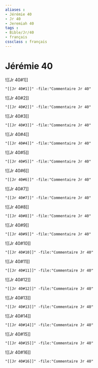 ```yaml
---
aliases : 
- Jérémie 40
- Jr 40
- Jeremiah 40
tags : 
- Bible/Jr/40
- français
cssclass : français
---
```


# Jérémie 40

![[Jr 40#1]]

```query
"[[Jr 40#1]]" -file:"Commentaire Jr 40"
```

![[Jr 40#2]]

```query
"[[Jr 40#2]]" -file:"Commentaire Jr 40"
```

![[Jr 40#3]]

```query
"[[Jr 40#3]]" -file:"Commentaire Jr 40"
```

![[Jr 40#4]]

```query
"[[Jr 40#4]]" -file:"Commentaire Jr 40"
```

![[Jr 40#5]]

```query
"[[Jr 40#5]]" -file:"Commentaire Jr 40"
```

![[Jr 40#6]]

```query
"[[Jr 40#6]]" -file:"Commentaire Jr 40"
```

![[Jr 40#7]]

```query
"[[Jr 40#7]]" -file:"Commentaire Jr 40"
```

![[Jr 40#8]]

```query
"[[Jr 40#8]]" -file:"Commentaire Jr 40"
```

![[Jr 40#9]]

```query
"[[Jr 40#9]]" -file:"Commentaire Jr 40"
```

![[Jr 40#10]]

```query
"[[Jr 40#10]]" -file:"Commentaire Jr 40"
```

![[Jr 40#11]]

```query
"[[Jr 40#11]]" -file:"Commentaire Jr 40"
```

![[Jr 40#12]]

```query
"[[Jr 40#12]]" -file:"Commentaire Jr 40"
```

![[Jr 40#13]]

```query
"[[Jr 40#13]]" -file:"Commentaire Jr 40"
```

![[Jr 40#14]]

```query
"[[Jr 40#14]]" -file:"Commentaire Jr 40"
```

![[Jr 40#15]]

```query
"[[Jr 40#15]]" -file:"Commentaire Jr 40"
```

![[Jr 40#16]]

```query
"[[Jr 40#16]]" -file:"Commentaire Jr 40"
```

